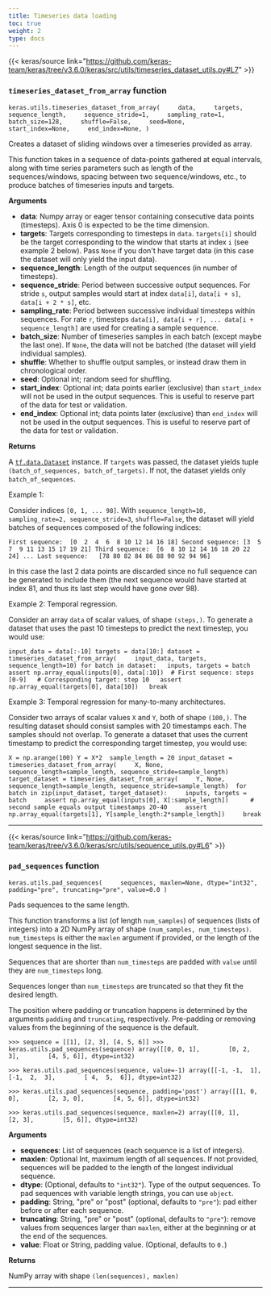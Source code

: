 ```yaml
---
title: Timeseries data loading
toc: true
weight: 2
type: docs
---
```


{{< keras/source link="https://github.com/keras-team/keras/tree/v3.6.0/keras/src/utils/timeseries_dataset_utils.py#L7" >}}

### `timeseries_dataset_from_array` function

`keras.utils.timeseries_dataset_from_array(     data,     targets,     sequence_length,     sequence_stride=1,     sampling_rate=1,     batch_size=128,     shuffle=False,     seed=None,     start_index=None,     end_index=None, )`

Creates a dataset of sliding windows over a timeseries provided as array.

This function takes in a sequence of data-points gathered at equal intervals, along with time series parameters such as length of the sequences/windows, spacing between two sequence/windows, etc., to produce batches of timeseries inputs and targets.

**Arguments**

- **data**: Numpy array or eager tensor containing consecutive data points (timesteps). Axis 0 is expected to be the time dimension.
- **targets**: Targets corresponding to timesteps in `data`. `targets[i]` should be the target corresponding to the window that starts at index `i` (see example 2 below). Pass `None` if you don't have target data (in this case the dataset will only yield the input data).
- **sequence_length**: Length of the output sequences (in number of timesteps).
- **sequence_stride**: Period between successive output sequences. For stride `s`, output samples would start at index `data[i]`, `data[i + s]`, `data[i + 2 * s]`, etc.
- **sampling_rate**: Period between successive individual timesteps within sequences. For rate `r`, timesteps `data[i], data[i + r], ... data[i + sequence_length]` are used for creating a sample sequence.
- **batch_size**: Number of timeseries samples in each batch (except maybe the last one). If `None`, the data will not be batched (the dataset will yield individual samples).
- **shuffle**: Whether to shuffle output samples, or instead draw them in chronological order.
- **seed**: Optional int; random seed for shuffling.
- **start_index**: Optional int; data points earlier (exclusive) than `start_index` will not be used in the output sequences. This is useful to reserve part of the data for test or validation.
- **end_index**: Optional int; data points later (exclusive) than `end_index` will not be used in the output sequences. This is useful to reserve part of the data for test or validation.

**Returns**

A [`tf.data.Dataset`](https://www.tensorflow.org/api_docs/python/tf/data/Dataset) instance. If `targets` was passed, the dataset yields tuple `(batch_of_sequences, batch_of_targets)`. If not, the dataset yields only `batch_of_sequences`.

Example 1:

Consider indices `[0, 1, ... 98]`. With `sequence_length=10, sampling_rate=2, sequence_stride=3`, `shuffle=False`, the dataset will yield batches of sequences composed of the following indices:

`First sequence:  [0  2  4  6  8 10 12 14 16 18] Second sequence: [3  5  7  9 11 13 15 17 19 21] Third sequence:  [6  8 10 12 14 16 18 20 22 24] ... Last sequence:   [78 80 82 84 86 88 90 92 94 96]`

In this case the last 2 data points are discarded since no full sequence can be generated to include them (the next sequence would have started at index 81, and thus its last step would have gone over 98).

Example 2: Temporal regression.

Consider an array `data` of scalar values, of shape `(steps,)`. To generate a dataset that uses the past 10 timesteps to predict the next timestep, you would use:

`input_data = data[:-10] targets = data[10:] dataset = timeseries_dataset_from_array(     input_data, targets, sequence_length=10) for batch in dataset:   inputs, targets = batch   assert np.array_equal(inputs[0], data[:10])  # First sequence: steps [0-9]   # Corresponding target: step 10   assert np.array_equal(targets[0], data[10])   break`

Example 3: Temporal regression for many-to-many architectures.

Consider two arrays of scalar values `X` and `Y`, both of shape `(100,)`. The resulting dataset should consist samples with 20 timestamps each. The samples should not overlap. To generate a dataset that uses the current timestamp to predict the corresponding target timestep, you would use:

`X = np.arange(100) Y = X*2  sample_length = 20 input_dataset = timeseries_dataset_from_array(     X, None, sequence_length=sample_length, sequence_stride=sample_length) target_dataset = timeseries_dataset_from_array(     Y, None, sequence_length=sample_length, sequence_stride=sample_length)  for batch in zip(input_dataset, target_dataset):     inputs, targets = batch     assert np.array_equal(inputs[0], X[:sample_length])      # second sample equals output timestamps 20-40     assert np.array_equal(targets[1], Y[sample_length:2*sample_length])     break`

---

{{< keras/source link="https://github.com/keras-team/keras/tree/v3.6.0/keras/src/utils/sequence_utils.py#L6" >}}

### `pad_sequences` function

`keras.utils.pad_sequences(     sequences, maxlen=None, dtype="int32", padding="pre", truncating="pre", value=0.0 )`

Pads sequences to the same length.

This function transforms a list (of length `num_samples`) of sequences (lists of integers) into a 2D NumPy array of shape `(num_samples, num_timesteps)`. `num_timesteps` is either the `maxlen` argument if provided, or the length of the longest sequence in the list.

Sequences that are shorter than `num_timesteps` are padded with `value` until they are `num_timesteps` long.

Sequences longer than `num_timesteps` are truncated so that they fit the desired length.

The position where padding or truncation happens is determined by the arguments `padding` and `truncating`, respectively. Pre-padding or removing values from the beginning of the sequence is the default.

`>>> sequence = [[1], [2, 3], [4, 5, 6]] >>> keras.utils.pad_sequences(sequence) array([[0, 0, 1],        [0, 2, 3],        [4, 5, 6]], dtype=int32)`

`>>> keras.utils.pad_sequences(sequence, value=-1) array([[-1, -1,  1],        [-1,  2,  3],        [ 4,  5,  6]], dtype=int32)`

`>>> keras.utils.pad_sequences(sequence, padding='post') array([[1, 0, 0],        [2, 3, 0],        [4, 5, 6]], dtype=int32)`

`>>> keras.utils.pad_sequences(sequence, maxlen=2) array([[0, 1],        [2, 3],        [5, 6]], dtype=int32)`

**Arguments**

- **sequences**: List of sequences (each sequence is a list of integers).
- **maxlen**: Optional Int, maximum length of all sequences. If not provided, sequences will be padded to the length of the longest individual sequence.
- **dtype**: (Optional, defaults to `"int32"`). Type of the output sequences. To pad sequences with variable length strings, you can use `object`.
- **padding**: String, "pre" or "post" (optional, defaults to `"pre"`): pad either before or after each sequence.
- **truncating**: String, "pre" or "post" (optional, defaults to `"pre"`): remove values from sequences larger than `maxlen`, either at the beginning or at the end of the sequences.
- **value**: Float or String, padding value. (Optional, defaults to `0.`)

**Returns**

NumPy array with shape `(len(sequences), maxlen)`

---
